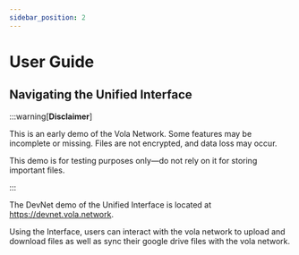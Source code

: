 ```yaml
---
sidebar_position: 2
---
```


# User Guide

## Navigating the Unified Interface

:::warning[**Disclaimer**]

This is an early demo of the Vola Network. Some features may be incomplete or missing. Files are not encrypted, and data loss may occur.

This demo is for testing purposes only—do not rely on it for storing important files.

:::

The DevNet demo of the Unified Interface is located at https://devnet.vola.network.

Using the Interface, users can interact with the vola network to upload and download files as well as sync their google drive files with the vola network.

